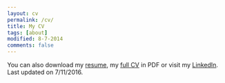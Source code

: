 ```yaml
---
layout: cv
permalink: /cv/
title: My CV
tags: [about]
modified: 8-7-2014
comments: false
---
```


You can also download my [resume](https://github.com/leimao/Resume_and_CV/blob/master/Updated/Resume/Resume_Lei_Short.pdf), my [full CV](https://github.com/leimao/Resume_and_CV/blob/master/Updated/Full%20CV/CV_Lei.pdf) in PDF or visit my [LinkedIn](https://www.linkedin.com/in/lei-mao/). Last updated on 7/11/2016.

